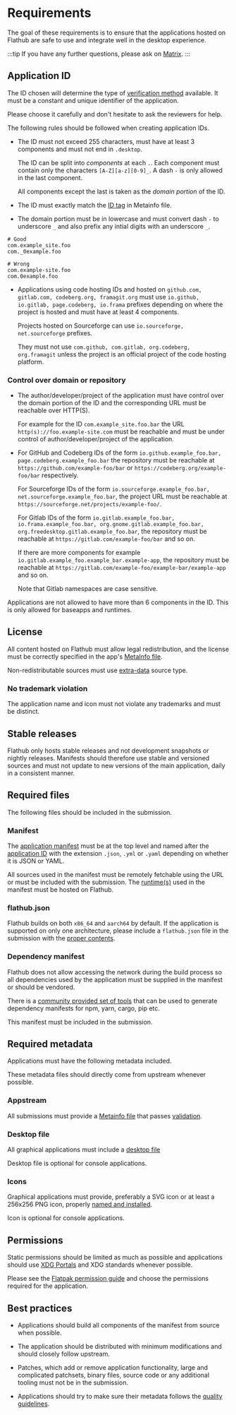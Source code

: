 # Requirements

The goal of these requirements is to ensure that the applications hosted
on Flathub are safe to use and integrate well in the desktop experience.

:::tip
If you have any further questions, please ask on [Matrix](https://matrix.to/#/#flatpak:matrix.org).
:::

## Application ID

The ID chosen will determine the type of [verification method](/docs/for-app-authors/verification#what-is-verification)
available. It must be a constant and unique identifier of the application.

Please choose it carefully and don't hesitate to ask the reviewers for
help.

The following rules should be followed when creating application IDs.

- The ID must not exceed 255 characters, must have at least 3 components
  and must not end in `.desktop`.

  The ID can be split into _components_ at each `.`. Each component must
  contain only the characters `[A-Z][a-z][0-9]_`.  A dash `-` is only
  allowed in the last component.

  All components except the last is taken as the _domain portion_ of
  the ID.

- The ID must exactly match the [ID tag](/docs/for-app-authors/metainfo-guidelines/#id)
  in Metainfo file.

- The domain portion must be in lowercase and must convert dash `-` to
  underscore `_` and also prefix any intial digits with an underscore
  `_`.

```
# Good
com.example_site.foo
com._0example.foo

# Wrong
com.example-site.foo
com.0example.foo
```

- Applications using code hosting IDs and hosted on
  `github.com, gitlab.com, codeberg.org, framagit.org` must use
  `io.github, io.gitlab, page.codeberg, io.frama` prefixes depending on
  where the project is hosted and must have at least 4 components.

  Projects hosted on Sourceforge can use `io.sourceforge, net.sourceforge`
  prefixes.

  They must not use `com.github, com.gitlab, org.codeberg, org.framagit`
  unless the project is an official project of the code hosting
  platform.

### Control over domain or repository

- The author/developer/project of the application must have control
  over the domain portion of the ID and the corresponding URL must be
  reachable over HTTP(S).

  For example for the ID `com.example_site.foo.bar` the URL
  `http(s)://foo.example-site.com` must be reachable and must be under
  control of author/developer/project of the application.

- For GitHub and Codeberg IDs of the form
  `io.github.example_foo.bar, page.codeberg.example_foo.bar` the
  repository must be reachable at `https://github.com/example-foo/bar` or
  `https://codeberg.org/example-foo/bar` respectively.

  For Sourceforge IDs of the form
  `io.sourceforge.example_foo.bar, net.sourceforge.example_foo.bar`, the
  project URL must be reachable at
  `https://sourceforge.net/projects/example-foo/`.

  For Gitlab IDs of the form `io.gitlab.example_foo.bar,
  io.frama.example_foo.bar, org.gnome.gitlab.example_foo.bar,
  org.freedesktop.gitlab.example_foo.bar`, the repository must be
  reachable at `https://gitlab.com/example-foo/bar` and so on.

  If there are more components for example
  `io.gitlab.example_foo.example_bar.example-app`,
  the repository must be reachable at
  `https://gitlab.com/example-foo/example-bar/example-app`
  and so on.

  Note that Gitlab namespaces are case sensitive.

Applications are not allowed to have more than 6 components in the ID.
This is only allowed for baseapps and runtimes.

## License

All content hosted on Flathub must allow legal redistribution, and the
license must be correctly specified in the app's [MetaInfo file](/docs/for-app-authors/metainfo-guidelines/#license).

Non-redistributable sources must use [extra-data](https://docs.flatpak.org/en/latest/module-sources.html#extra-data)
source type.

### No trademark violation

The application name and icon must not violate any trademarks and must
be distinct.

## Stable releases

Flathub only hosts stable releases and not development snapshots or
nightly releases. Manifests should therefore use stable and versioned
sources and must not update to new versions of the main application,
daily in a consistent manner.

## Required files

The following files should be included in the submission.

### Manifest

The [application manifest](https://docs.flatpak.org/en/latest/manifests.html)
must be at the top level and named after the [application ID](#application-id)
with the extension `.json`, `.yml` or `.yaml` depending on whether it is
JSON or YAML.

All sources used in the manifest must be remotely fetchable using the
URL or must be included with the submission. The [runtime(s)](https://docs.flatpak.org/en/latest/basic-concepts.html#runtimes)
used in the manifest must be hosted on Flathub.

### flathub.json

Flathub builds on both `x86_64` and `aarch64` by default. If the
application is supported on only one architecture, please include a
`flathub.json` file in the submission with the
[proper contents](/docs/for-app-authors/maintenance#limiting-the-set-of-architectures-to-build-on).

### Dependency manifest

Flathub does not allow accessing the network during the build process
so all dependencies used by the application must be supplied in the
manifest or should be vendored.

There is a [community provided set of tools](https://github.com/flatpak/flatpak-builder-tools)
that can be used to generate dependency manifests for npm, yarn, cargo,
pip etc.

This manifest must be included in the submission.

## Required metadata

Applications must have the following metadata included.

These metadata files should directly come from upstream whenever possible.

### Appstream

All submissions must provide a [Metainfo file](/docs/for-app-authors/metainfo-guidelines/#path-and-filename)
that passes [validation](/docs/for-app-authors/metainfo-guidelines/#validation).

### Desktop file

All graphical applications must include a [desktop file](https://docs.flatpak.org/en/latest/conventions.html#desktop-files)

Desktop file is optional for console applications.

### Icons

Graphical applications must provide, preferably a SVG icon or at least
a 256x256 PNG icon, properly [named and installed](https://docs.flatpak.org/en/latest/conventions.html#application-icons).

Icon is optional for console applications.

## Permissions

Static permissions should be limited as much as possible and applications
should use [XDG Portals](https://flatpak.github.io/xdg-desktop-portal/docs/)
and XDG standards whenever possible.

Please see the [Flatpak permission guide](https://docs.flatpak.org/en/latest/sandbox-permissions.html)
and choose the permissions required for the application.

## Best practices

- Applications should build all components of the manifest from source
  when possible.

- The application should be distributed with minimum modifications and
  should closely follow upstream.

- Patches, which add or remove application functionality, large and
  complicated patchsets, binary files, source code or any additional
  tooling must not be in the submission.

- Applications should try to make sure their metadata follows the
  [quality guidelines](/docs/for-app-authors/metainfo-guidelines/quality-guidelines).
